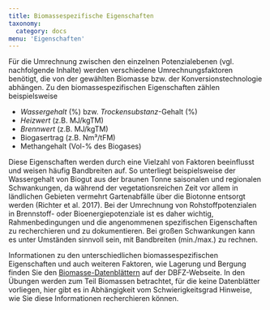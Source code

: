 ```yaml
---
title: Biomassespezifische Eigenschaften
taxonomy:
  category: docs
menu: 'Eigenschaften'
---
```


Für die Umrechnung zwischen den einzelnen Potenzialebenen (vgl. nachfolgende Inhalte) werden verschiedene Umrechnungsfaktoren benötigt, die von der gewählten Biomasse bzw. der Konversionstechnologie abhängen. Zu den biomassespezifischen Eigenschaften zählen beispielsweise 

- *Wassergehalt* (%) bzw. *Trockensubstanz*-Gehalt (%)
- *Heizwert* (z.B. MJ/kgTM)
- *Brennwert* (z.B. MJ/kgTM)
- Biogasertrag (z.B. Nm³/tFM)
- Methangehalt (Vol-% des Biogases)

Diese Eigenschaften werden durch eine Vielzahl von Faktoren beeinflusst und weisen häufig Bandbreiten auf. So unterliegt beispielsweise der Wassergehalt von Biogut aus der braunen Tonne saisonalen und regionalen Schwankungen, da während der vegetationsreichen Zeit vor allem in ländlichen Gebieten vermehrt Gartenabfälle über die Biotonne entsorgt werden (Richter et al. 2017). Bei der Umrechnung von Rohstoffpotenzialen in Brennstoff- oder Bioenergiepotenziale ist es daher wichtig, Rahmenbedingungen und die angenommenen spezifischen Eigenschaften zu recherchieren und zu dokumentieren. Bei großen Schwankungen kann es unter Umständen sinnvoll sein, mit Bandbreiten (min./max.) zu rechnen. 

Informationen zu den unterschiedlichen biomassespezifischen Eigenschaften und auch weiteren Faktoren, wie Lagerung und Bergung finden Sie den [Biomasse-Datenblättern](https://www.dbfz.de/index.php?id=989&L=0) auf der DBFZ-Webseite. In den Übungen werden zum Teil Biomassen betrachtet, für die keine Datenblätter vorliegen, hier gibt es in Abhängigkeit vom Schwierigkeitsgrad Hinweise, wie Sie diese Informationen recherchieren können.
